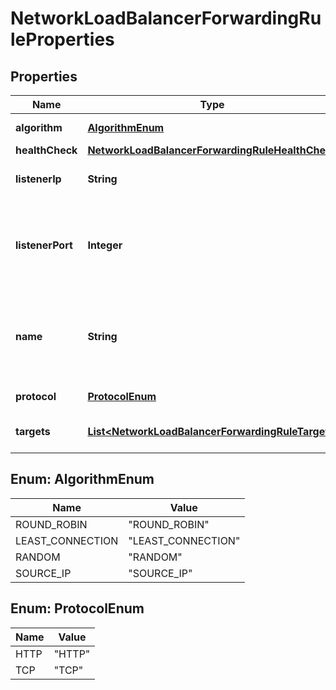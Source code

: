 

# NetworkLoadBalancerForwardingRuleProperties

## Properties

| Name | Type | Description | Notes |
| ------------ | ------------- | ------------- | ------------- |
| **algorithm** | [**AlgorithmEnum**](#AlgorithmEnum) | Balancing algorithm |  |
| **healthCheck** | [**NetworkLoadBalancerForwardingRuleHealthCheck**](NetworkLoadBalancerForwardingRuleHealthCheck.md) |  |  [optional] |
| **listenerIp** | **String** | Listening (inbound) IP. |  |
| **listenerPort** | **Integer** | Listening (inbound) port number; valid range is 1 to 65535. |  |
| **name** | **String** | The name of the Network Load Balancer forwarding rule. |  |
| **protocol** | [**ProtocolEnum**](#ProtocolEnum) | Balancing protocol |  |
| **targets** | [**List&lt;NetworkLoadBalancerForwardingRuleTarget&gt;**](NetworkLoadBalancerForwardingRuleTarget.md) | Array of items in the collection. |  |



## Enum: AlgorithmEnum

| Name | Value |
| ---- | -----
| ROUND_ROBIN | &quot;ROUND_ROBIN&quot; |
| LEAST_CONNECTION | &quot;LEAST_CONNECTION&quot; |
| RANDOM | &quot;RANDOM&quot; |
| SOURCE_IP | &quot;SOURCE_IP&quot; |



## Enum: ProtocolEnum

| Name | Value |
| ---- | -----
| HTTP | &quot;HTTP&quot; |
| TCP | &quot;TCP&quot; |


